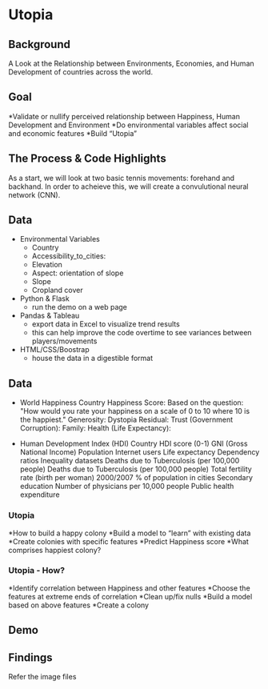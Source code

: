 # Utopia


## Background

A Look at the Relationship between Environments, Economies, and Human Development of countries across the world.

## Goal

*Validate or nullify perceived relationship between Happiness, Human Development and Environment
*Do environmental variables affect social and economic features
*Build “Utopia”


## The Process & Code Highlights
As a start, we will look at two basic tennis movements: forehand and backhand. In order to acheieve this, we will create a convulutional neural network (CNN). 

## Data

* Environmental Variables
   * Country
   * Accessibility_to_cities: 
   * Elevation
   * Aspect: orientation of slope
   * Slope
   * Cropland cover
* Python & Flask
  * run the demo on a web page
* Pandas & Tableau 
  * export data in Excel to visualize trend results
  * this can help improve the code overtime to see variances between players/movements
* HTML/CSS/Boostrap
  * house the data in a digestible format


## Data


      
      
* World Happiness
      Country
      Happiness Score: Based on the question: "How would you rate your happiness on a scale of 0 to 10 where 10 is the happiest."
      Generosity: 
      Dystopia Residual:
      Trust (Government Corruption): 
      Family: 
      Health (Life Expectancy):

* Human Development Index (HDI)
      Country
      HDI score (0-1)
      GNI (Gross National Income)
      Population
      Internet users
      Life expectancy
      Dependency ratios
      Inequality datasets
      Deaths due to Tuberculosis (per 100,000 people)
      Deaths due to Tuberculosis (per 100,000 people) 
      Total fertility rate (birth per woman) 2000/2007
      % of population in cities
      Secondary education
      Number of physicians per 10,000 people
      Public health expenditure




###  Utopia

*How to build a happy colony 
*Build a model to “learn” with existing data
*Create colonies with specific features
*Predict Happiness score
*What comprises happiest colony?

### Utopia - How?

*Identify correlation between Happiness and other features
*Choose the features at extreme ends of correlation
*Clean up/fix nulls
*Build a model based on above features
*Create a colony


## Demo



## Findings

Refer the image files
